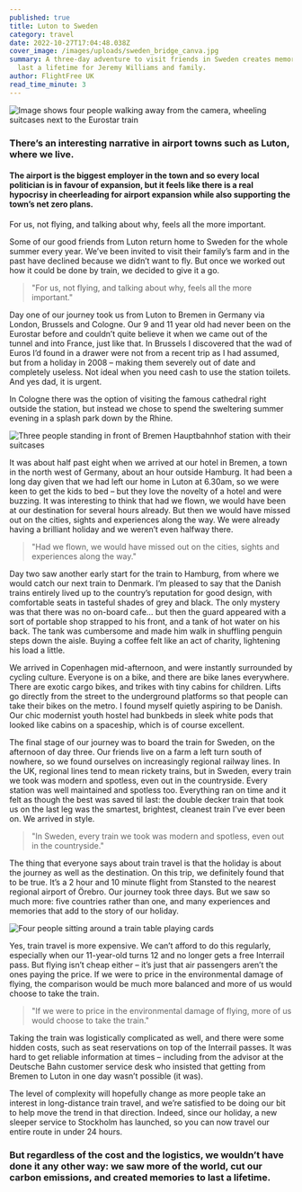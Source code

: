 ```yaml
---
published: true
title: Luton to Sweden
category: travel
date: 2022-10-27T17:04:48.038Z
cover_image: /images/uploads/sweden_bridge_canva.jpg
summary: A three-day adventure to visit friends in Sweden creates memories to
  last a lifetime for Jeremy Williams and family.
author: FlightFree UK
read_time_minute: 3
---
```

![Image shows four people walking away from the camera, wheeling suitcases next to the Eurostar train](/images/uploads/eurostar_jwilliams.jpeg "Boarding the Eurostar in St Pancras")

### There’s an interesting narrative in airport towns such as Luton, where we live.

#### The airport is the biggest employer in the town and so every local politician is in favour of expansion, but it feels like there is a real hypocrisy in cheerleading for airport expansion while also supporting the town’s net zero plans.

For us, not flying, and talking about why, feels all the more important.

Some of our good friends from Luton return home to Sweden for the whole summer every year. We’ve been invited to visit their family’s farm and in the past have declined because we didn’t want to fly. But once we worked out how it could be done by train, we decided to give it a go.

> "For us, not flying, and talking about why, feels all the more important."

Day one of our journey took us from Luton to Bremen in Germany via London, Brussels and Cologne. Our 9 and 11 year old had never been on the Eurostar before and couldn’t quite believe it when we came out of the tunnel and into France, just like that. In Brussels I discovered that the wad of Euros I’d found in a drawer were not from a recent trip as I had assumed, but from a holiday in 2008 – making them severely out of date and completely useless. Not ideal when you need cash to use the station toilets. And yes dad, it is urgent. 

In Cologne there was the option of visiting the famous cathedral right outside the station, but instead we chose to spend the sweltering summer evening in a splash park down by the Rhine. 

![Three people standing in front of Bremen Hauptbahnhof station with their suitcases](/images/uploads/bremen_haubtbahnhof_jwilliams.jpg "Bremen Hauptbahnhof")

It was about half past eight when we arrived at our hotel in Bremen, a town in the north west of Germany, about an hour outside Hamburg. It had been a long day given that we had left our home in Luton at 6.30am, so we were keen to get the kids to bed – but they love the novelty of a hotel and were buzzing. It was interesting to think that had we flown, we would have been at our destination for several hours already. But then we would have missed out on the cities, sights and experiences along the way. We were already having a brilliant holiday and we weren’t even halfway there.

> "Had we flown, we would have missed out on the cities, sights and experiences along the way."

Day two saw another early start for the train to Hamburg, from where we would catch our next train to Denmark. I’m pleased to say that the Danish trains entirely lived up to the country’s reputation for good design, with comfortable seats in tasteful shades of grey and black. The only mystery was that there was no on-board cafe… but then the guard appeared with a sort of portable shop strapped to his front, and a tank of hot water on his back. The tank was cumbersome and made him walk in shuffling penguin steps down the aisle. Buying a coffee felt like an act of charity, lightening his load a little. 

We arrived in Copenhagen mid-afternoon, and were instantly surrounded by cycling culture. Everyone is on a bike, and there are bike lanes everywhere. There are exotic cargo bikes, and trikes with tiny cabins for children. Lifts go directly from the street to the underground platforms so that people can take their bikes on the metro. I found myself quietly aspiring to be Danish. Our chic modernist youth hostel had bunkbeds in sleek white pods that looked like cabins on a spaceship, which is of course excellent.

The final stage of our journey was to board the train for Sweden, on the afternoon of day three. Our friends live on a farm a left turn south of nowhere, so we found ourselves on increasingly regional railway lines. In the UK, regional lines tend to mean rickety trains, but in Sweden, every train we took was modern and spotless, even out in the countryside. Every station was well maintained and spotless too. Everything ran on time and it felt as though the best was saved til last: the double decker train that took us on the last leg was the smartest, brightest, cleanest train I’ve ever been on. We arrived in style. 

> "In Sweden, every train we took was modern and spotless, even out in the countryside."

The thing that everyone says about train travel is that the holiday is about the journey as well as the destination. On this trip, we definitely found that to be true. It’s a 2 hour and 10 minute flight from Stansted to the nearest regional airport of Örebro. Our journey took three days. But we saw so much more: five countries rather than one, and many experiences and memories that add to the story of our holiday.

![Four people sitting around a train table playing cards](/images/uploads/train-journey_jwilliams.jpg "Aboard the train")

Yes, train travel is more expensive. We can’t afford to do this regularly, especially when our 11-year-old turns 12 and no longer gets a free Interrail pass. But flying isn’t cheap either – it’s just that air passengers aren’t the ones paying the price. If we were to price in the environmental damage of flying, the comparison would be much more balanced and more of us would choose to take the train.

> "If we were to price in the environmental damage of flying, more of us would choose to take the train."

Taking the train was logistically complicated as well, and there were some hidden costs, such as seat reservations on top of the Interrail passes. It was hard to get reliable information at times – including from the advisor at the Deutsche Bahn customer service desk who insisted that getting from Bremen to Luton in one day wasn’t possible (it was).

The level of complexity will hopefully change as more people take an interest in long-distance train travel, and we’re satisfied to be doing our bit to help move the trend in that direction. Indeed, since our holiday, a new sleeper service to Stockholm has launched, so you can now travel our entire route in under 24 hours. 

### But regardless of the cost and the logistics, we wouldn’t have done it any other way: we saw more of the world, cut our carbon emissions, and created memories to last a lifetime.